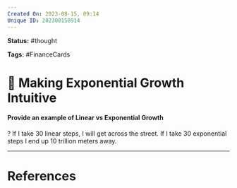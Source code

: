 ```yaml
---
Created On: 2023-08-15, 09:14
Unique ID: 202308150914
---
```

**Status:** #thought 

**Tags:**  #FinanceCards 

# 🔼 Making Exponential Growth Intuitive

#### Provide an example of Linear vs Exponential Growth
?
If I take 30 linear steps, I will get across the street. If I take 30 exponential steps I end up 10 trillion meters away.
<!--SR:!2023-08-18,3,250-->


---
# References
